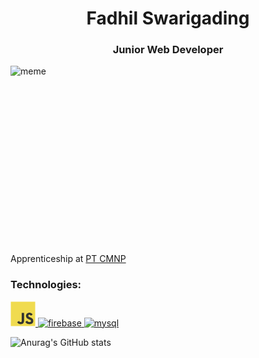 <h1 align="center">Fadhil Swarigading</h1>
<h3 align="center">Junior Web Developer</h3>
<img align="right" alt="meme" width="600" height="300" src="https://media.tenor.com/Azkco9iXdL0AAAAM/fight-club.gif">

Apprenticeship at [PT CMNP](https://id.citramarga.com//)

<h3 align="left">Technologies:</h3>
<a href="https://developer.mozilla.org/en-US/docs/Web/JavaScript" target="_blank" rel="noreferrer"> <img src="https://raw.githubusercontent.com/devicons/devicon/master/icons/javascript/javascript-original.svg" alt="javascript" width="40" height="40"/> </a>
<a href="https://www.php.net/" target="_blank" rel="noreferrer"> <img src="https://www.vectorlogo.zone/logos/php/php-icon.svg" alt="firebase" width="40" height="40"/> </a>
<a href="https://www.mysql.com/" target="_blank" rel="noreferrer"> <img src="https://upload.wikimedia.org/wikipedia/id/a/a9/MySQL.png" alt="mysql" width="40" height="40"/> </a>


![Anurag's GitHub stats](https://github-readme-stats.vercel.app/api?username=padhlsg&show_icons=true&theme=radical)
